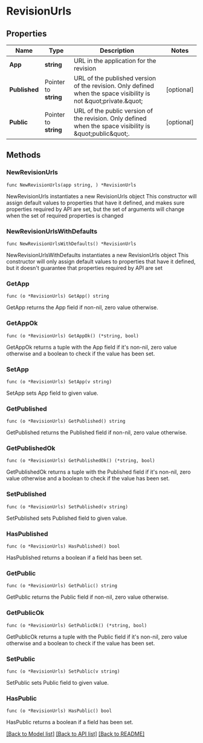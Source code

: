 # RevisionUrls

## Properties

Name | Type | Description | Notes
------------ | ------------- | ------------- | -------------
**App** | **string** | URL in the application for the revision | 
**Published** | Pointer to **string** | URL of the published version of the revision. Only defined when the space visibility is not \&quot;private.\&quot; | [optional] 
**Public** | Pointer to **string** | URL of the public version of the revision. Only defined when the space visibility is \&quot;public\&quot;. | [optional] 

## Methods

### NewRevisionUrls

`func NewRevisionUrls(app string, ) *RevisionUrls`

NewRevisionUrls instantiates a new RevisionUrls object
This constructor will assign default values to properties that have it defined,
and makes sure properties required by API are set, but the set of arguments
will change when the set of required properties is changed

### NewRevisionUrlsWithDefaults

`func NewRevisionUrlsWithDefaults() *RevisionUrls`

NewRevisionUrlsWithDefaults instantiates a new RevisionUrls object
This constructor will only assign default values to properties that have it defined,
but it doesn't guarantee that properties required by API are set

### GetApp

`func (o *RevisionUrls) GetApp() string`

GetApp returns the App field if non-nil, zero value otherwise.

### GetAppOk

`func (o *RevisionUrls) GetAppOk() (*string, bool)`

GetAppOk returns a tuple with the App field if it's non-nil, zero value otherwise
and a boolean to check if the value has been set.

### SetApp

`func (o *RevisionUrls) SetApp(v string)`

SetApp sets App field to given value.


### GetPublished

`func (o *RevisionUrls) GetPublished() string`

GetPublished returns the Published field if non-nil, zero value otherwise.

### GetPublishedOk

`func (o *RevisionUrls) GetPublishedOk() (*string, bool)`

GetPublishedOk returns a tuple with the Published field if it's non-nil, zero value otherwise
and a boolean to check if the value has been set.

### SetPublished

`func (o *RevisionUrls) SetPublished(v string)`

SetPublished sets Published field to given value.

### HasPublished

`func (o *RevisionUrls) HasPublished() bool`

HasPublished returns a boolean if a field has been set.

### GetPublic

`func (o *RevisionUrls) GetPublic() string`

GetPublic returns the Public field if non-nil, zero value otherwise.

### GetPublicOk

`func (o *RevisionUrls) GetPublicOk() (*string, bool)`

GetPublicOk returns a tuple with the Public field if it's non-nil, zero value otherwise
and a boolean to check if the value has been set.

### SetPublic

`func (o *RevisionUrls) SetPublic(v string)`

SetPublic sets Public field to given value.

### HasPublic

`func (o *RevisionUrls) HasPublic() bool`

HasPublic returns a boolean if a field has been set.


[[Back to Model list]](../README.md#documentation-for-models) [[Back to API list]](../README.md#documentation-for-api-endpoints) [[Back to README]](../README.md)


